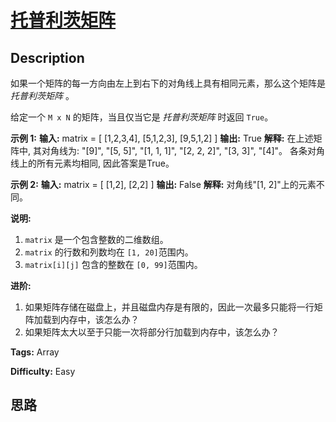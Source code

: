 # [托普利茨矩阵][title]

## Description

如果一个矩阵的每一方向由左上到右下的对角线上具有相同元素，那么这个矩阵是 _托普利茨矩阵_ 。

给定一个 `M x N` 的矩阵，当且仅当它是 _托普利茨矩阵_ 时返回 `True`。

**示例  1:**
            **输入:**     matrix = [      [1,2,3,4],      [5,1,2,3],      [9,5,1,2]    ]    **输出:** True    **解释:**    在上述矩阵中, 其对角线为:    "[9]", "[5, 5]", "[1, 1, 1]", "[2, 2, 2]", "[3, 3]", "[4]"。    各条对角线上的所有元素均相同, 因此答案是True。    

**示例 2:**
            **输入:**    matrix = [      [1,2],      [2,2]    ]    **输出:** False    **解释:** 对角线"[1, 2]"上的元素不同。    

**说明:**

  1.  `matrix` 是一个包含整数的二维数组。
  2. `matrix` 的行数和列数均在 `[1, 20]`范围内。
  3. `matrix[i][j]` 包含的整数在 `[0, 99]`范围内。

**进阶:**

  1. 如果矩阵存储在磁盘上，并且磁盘内存是有限的，因此一次最多只能将一行矩阵加载到内存中，该怎么办？
  2. 如果矩阵太大以至于只能一次将部分行加载到内存中，该怎么办？


**Tags:** Array

**Difficulty:** Easy

## 思路

[title]: https://leetcode-cn.com/problems/toeplitz-matrix
